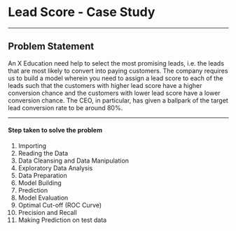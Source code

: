 # Lead Score - Case Study
***
## Problem Statement
An X Education need help to select the most promising leads, i.e. the leads that are most likely to convert into paying customers. The company requires us to build a model wherein you need to assign a lead score to each of the leads such that the customers with higher lead score have a higher conversion chance and the customers with lower lead score have a lower conversion chance. The CEO, in particular, has given a ballpark of the target lead conversion rate to be around 80%.
***
#### Step taken to solve the problem
 <ol>
    <li>Importing</li>
    <li>Reading the Data</li>
    <li>Data Cleansing and Data Manipulation</li>
    <li>Exploratory Data Analysis</li>
    <li>Data Preparation</li>
    <li>Model Building</li>
    <li>Prediction</li>
    <li>Model Evaluation</li>
    <li>Optimal Cut-off (ROC Curve)</li>
    <li>Precision and Recall</li>
    <li>Making Prediction on test data</li>
 </ol>

